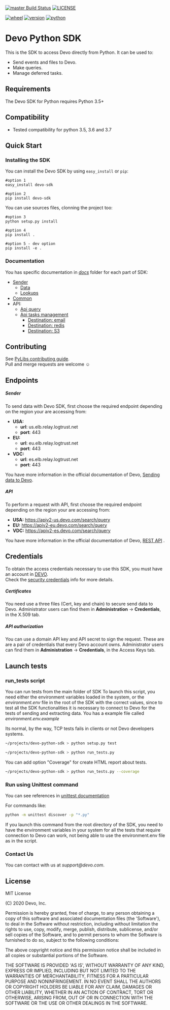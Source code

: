 
[![master Build Status](https://travis-ci.com/DevoInc/python-sdk.svg?branch=master)](https://travis-ci.com/DevoInc/python-sdk) [![LICENSE](https://img.shields.io/dub/l/vibe-d.svg)](https://github.com/DevoInc/python-sdk/blob/master/LICENSE)

[![wheel](https://img.shields.io/badge/wheel-yes-brightgreen.svg)](https://pypi.org/project/devo-sdk/) [![version](https://img.shields.io/badge/version-3.3.1-blue.svg)](https://pypi.org/project/devo-sdk/) [![python](https://img.shields.io/badge/python-3.5%20%7C%203.6%20%7C%203.7%20%7C%203.8-blue.svg)](https://pypi.org/project/devo-sdk/)


# Devo Python SDK

This is the SDK to access Devo directly from Python. It can be used to:
* Send events and files to Devo.
* Make queries.
* Manage deferred tasks.

## Requirements

The Devo SDK for Python requires Python 3.5+

## Compatibility 
- Tested compatibility for python 3.5, 3.6 and 3.7

## Quick Start
### Installing the SDK


You can install the Devo SDK by using `easy_install` or `pip`:

    #option 1
    easy_install devo-sdk
    
    #option 2
    pip install devo-sdk


You can use sources files, clonning the project too:

    #option 3
    python setup.py install
    
    #option 4
    pip install .
    
    #option 5 - dev option
    pip install -e .

### Documentation

You has specific documentation in _[docs](docs)_ folder for each part of SDK:
* [Sender](docs/sender/sender.md)
    * [Data](docs/sender/data.md)
    * [Lookups](docs/sender/lookup.md)
* [Common](docs/common.md)
* API:
    * [Api query](docs/api/api.md)
    * [Api tasks management](docs/api/task.md)
        * [Destination: email](docs/api/destination_email.md)
        * [Destination: redis](docs/api/destination_redis.md)
        * [Destination: S3](docs/api/destination_s3.md)


## Contributing
See [PyLibs contributing guide](CONTRIBUTING.md).<br/>
Pull and merge requests are welcome ☺

## Endpoints
##### Sender
To send data with Devo SDK, first choose the required endpoint depending on the region your are accessing from:
 * **USA:** 	
    * **url**: us.elb.relay.logtrust.net
    * **port**: 443
 * **EU:**
    * **url**: eu.elb.relay.logtrust.net
    * **port**: 443
 * **VDC:**
    * **url**: es.elb.relay.logtrust.net
    * **port**: 443

You have more information in the official documentation of Devo, [Sending data to Devo](https://docs.devo.com/confluence/ndt/sending-data-to-devo).

##### API
To perform a request with API, first choose the required endpoint depending on the region your are accessing from:
 * **USA:** 	https://apiv2-us.devo.com/search/query
 * **EU:**   	https://apiv2-eu.devo.com/search/query
 * **VDC:**   	https://apiv2-es.devo.com/search/query

You have more information in the official documentation of Devo, [REST API](https://docs.devo.com/confluence/ndt/api-reference/rest-api) .

## Credentials
To obtain the access credentials necessary to use this SDK, you must have an account in [DEVO](https://www.devo.com/).<br/>
Check the [security credentials](https://docs.devo.com/confluence/ndt/domain-administration/security-credentials) info for more details. 

##### Certificates
You need use a three files (Cert, key and chain) to secure send data to Devo. 
Administrator users can find them in **Administration** → **Credentials**, in the X.509 tab. 

##### API authorization
You can use a domain API key and API secret to sign the request. These are are a pair of credentials that every 
Devo account owns. Administrator users can find them in **Administration** → **Credentials**, in the Access Keys tab. 

## Launch tests
### run_tests script
You can run tests from the main folder of SDK
To launch this script, you need either the environment variables loaded in the system, or the _environment.env_ file in the root of the SDK with the correct values, since to test all the SDK functionalities it is necessary to connect to Devo for the tests of sending and extracting data. You has a example file called _environment.env.example_

Its normal, by the way, TCP tests fails in clients or not Devo developers systems.

```bash
~/projects/devo-python-sdk > python setup.py test 
```

```bash
~/projects/devo-python-sdk > python run_tests.py
```

You can add option "Coverage" for create HTML report about tests.

```bash
~/projects/devo-python-sdk > python run_tests.py --coverage
```


### Run using Unittest command

You can see references in [unittest documentation](https://docs.python.org/3/library/unittest.html)

For commands like:

```bash
python -m unittest discover -p "*.py" 
```

If you launch this command from the root directory of the SDK, you need to have the environment variables in your 
system for all the tests that require connection to Devo can work, not being able to use the environment.env file 
as in the script.


### Contact Us

You can contact with us at _support@devo.com_.

## License
MIT License

(C) 2020 Devo, Inc.

Permission is hereby granted, free of charge, to any person obtaining a copy of
this software and associated documentation files (the 'Software'), to deal in
the Software without restriction, including without limitation the rights to
use, copy, modify, merge, publish, distribute, sublicense, and/or sell copies of
the Software, and to permit persons to whom the Software is furnished to do so,
subject to the following conditions:

The above copyright notice and this permission notice shall be included in all
copies or substantial portions of the Software.

THE SOFTWARE IS PROVIDED 'AS IS', WITHOUT WARRANTY OF ANY KIND, EXPRESS OR
IMPLIED, INCLUDING BUT NOT LIMITED TO THE WARRANTIES OF MERCHANTABILITY, FITNESS
FOR A PARTICULAR PURPOSE AND NONINFRINGEMENT. IN NO EVENT SHALL THE AUTHORS OR
COPYRIGHT HOLDERS BE LIABLE FOR ANY CLAIM, DAMAGES OR OTHER LIABILITY, WHETHER
IN AN ACTION OF CONTRACT, TORT OR OTHERWISE, ARISING FROM, OUT OF OR IN
CONNECTION WITH THE SOFTWARE OR THE USE OR OTHER DEALINGS IN THE SOFTWARE.
